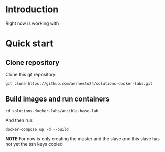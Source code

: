 # Introduction
Right now is working with

# Quick start

## Clone repository

Clone this git repository:

`git clone https://github.com/aernesto24/solutions-docker-labs.git`

## Build images and run containers

`cd solutions-docker-labs/ansible-base-lab`

And then run:

`docker-compose up -d --build`

**NOTE** For now is only creating the master and the slave and this slave has not yet the ssh keys copied
